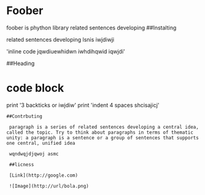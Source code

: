 # Foober 

foober is phython library related sentences developing 
##Instalting

related sentences developing lsnis iwjdiwji 

'inline code jqwdiuewhidwn iwhdihqwid iqwjdi'

##Heading 

# code block
print '3 backticks or iwjdiw'
print 'indent 4 spaces shcisajicj'
```
##Contrbuting

 paragraph is a series of related sentences developing a central idea, called the topic. Try to think about paragraphs in terms of thematic unity: a paragraph is a sentence or a group of sentences that supports one central, unified idea

 wqndwqjdjqwoj asmc

 ##licness

 [Link](http://google.com)

 ![Image](http://url/bola.png)
